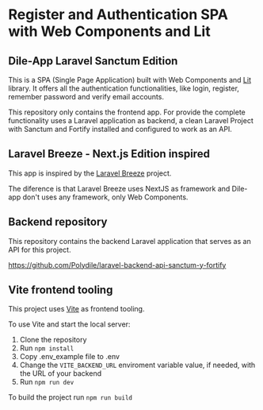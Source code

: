# Register and Authentication SPA with Web Components and Lit

## Dile-App Laravel Sanctum Edition

This is a SPA (Single Page Application) built with Web Components and [Lit](https://lit.dev/) library. It offers all the authentication functionalities, like login, register, remember password and verify email accounts.

This repository only contains the frontend app. For provide the complete functionality uses a Laravel application as backend, a clean Laravel Project with Sanctum and Fortify installed and configured to work as an API.

## Laravel Breeze - Next.js Edition inspired

This app is inspired by the [Laravel Breeze](https://breezejs.com/) project.

The diference is that Laravel Breeze uses NextJS as framework and Dile-app don't uses any framework, only Web Components.

## Backend repository

This repository contains the backend Laravel application that serves as an API for this project.

<https://github.com/Polydile/laravel-backend-api-sanctum-y-fortify>

## Vite frontend tooling

This project uses [Vite](https://vitejs.dev/) as frontend tooling.

To use Vite and start the local server:

1. Clone the repository
2. Run `npm install`
3. Copy .env_example file to .env
4. Change the `VITE_BACKEND_URL` enviroment variable value, if needed, with the URL of your backend
5. Run `npm run dev`

To build the project run `npm run build`